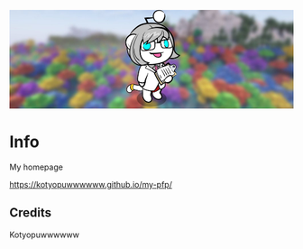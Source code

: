<p align="center">
	<img width="1500" height="175" src="background.jpg">
</p>

# Info
My homepage

https://kotyopuwwwwww.github.io/my-pfp/


## Credits

Kotyopuwwwwww
